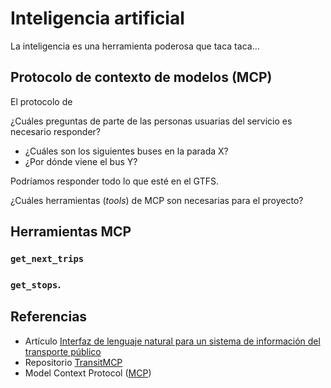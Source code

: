 # Inteligencia artificial

La inteligencia es una herramienta poderosa que taca taca...

## Protocolo de contexto de modelos (MCP)

El protocolo de

¿Cuáles preguntas de parte de las personas usuarias del servicio es necesario responder?

- ¿Cuáles son los siguientes buses en la parada X?
- ¿Por dónde viene el bus Y?

Podríamos responder todo lo que esté en el GTFS.

¿Cuáles herramientas (_tools_) de MCP son necesarias para el proyecto?

## Herramientas MCP

### `get_next_trips`

### `get_stops`.

## Referencias

- Artículo [Interfaz de lenguaje natural para un sistema de información del transporte público](https://www.overleaf.com/read/ncnrpnwhcsdh#8f1b80)
- Repositorio [TransitMCP](https://github.com/fabianabarca/transit-mcp)
- Model Context Protocol ([MCP](https://modelcontextprotocol.io/introduction))
